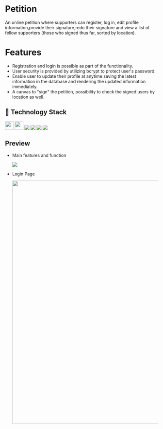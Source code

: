 # Petition

An online petition where supporters can register, log in, edit profile information,provide their signature,redo their signature and view a list of fellow supporters (those who signed thus far, sorted by location).

# Features

-   Registration and login is possible as part of the functionality.
-   User security is provided by utilizing bcrypt to protect user's password.
-   Enable user to update their profile at anytime saving the latest information in the database and rendering the updated information immediately.
-   A canvas to "sign" the petition, possibility to check the signed users by location as well.

## 🚀 Technology Stack

<span><img src="https://img.shields.io/badge/JavaScript-%20-yellowgreen" height="28"></span>
<span><img src="https://img.shields.io/badge/Express-%20%20-red" height="28"></span>
<span><img src="https://img.shields.io/badge/Node.js-339933?style=for-the-badge&logo=nodedotjs&logoColor=white"></span>
<span><img src="https://img.shields.io/badge/jQuery-0769AD?style=for-the-badge&logo=jquery&logoColor=white"></span>
<span><img src="https://img.shields.io/badge/PostgreSQL-316192?style=for-the-badge&logo=postgresql&logoColor=white"></span>
<span><img src="https://img.shields.io/badge/Jest-C21325?style=for-the-badge&logo=jest&logoColor=white"></span>

## Preview

-   Main features and function

    <img src="public/gifs/petition_02.mov" >


-   Login Page

    <img src="public/gifs/login.png" width="800">
